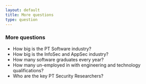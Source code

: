 ```yaml
---
layout: default
title: More questions
type: question
---
```


### More questions

  * How big is the PT Software industry?
  * How big is the InfoSec and AppSec industry?
  * How many software graduates every year?
  * How many un-employed in with engineering and technology qualifications?
  * Who are the key PT Security Researchers?
